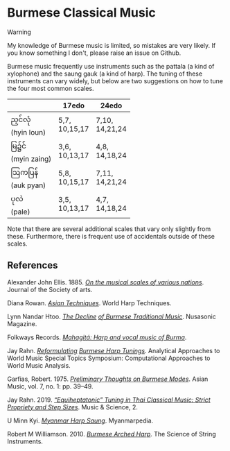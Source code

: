 # Burmese Classical Music

> [!warning]
> My knowledge of Burmese music is limited, so mistakes are very likely. If you know something I don't, please raise an issue on Github.

Burmese music frequently use instruments such as the pattala (a kind of xylophone) and the saung gauk (a kind of harp).
The tuning of these instruments can vary widely, but below are two suggestions on how to tune the four most common scales.

|              | 17edo | 24edo |
|--------------|-------|-------|
| ည့င်လုံ <br /> (hyin loun) | 5,7, <br /> 10,15,17 | 7,10, <br /> 14,21,24 |
| မြ၌င် <br /> (myin zaing)   | 3,6, <br /> 10,13,17 | 4,8, <br /> 14,18,24 |
| ဩကပြန် <br /> (auk pyan)    | 5,8, <br /> 10,15,17 | 7,11, <br /> 14,21,24 |
| ပုလဲ <br /> (pale)   | 3,5, <br /> 10,13,17 | 4,7, <br /> 14,18,24 |

Note that there are several additional scales that vary only slightly from these.
Furthermore, there is frequent use of accidentals outside of these scales.

## References

Alexander John Ellis. 1885. *[On the musical scales of various nations](https://books.google.com/books/about/On_the_Musical_Scales_of_Various_Nations.html?id=sNtDAAAAYAAJ)*. Journal of the Society of arts.

Diana Rowan. *[Asian Techniques](https://web.archive.org/web/20240808231348/https://www.dianarowan.com/world-harp-techniques-chapter-3b#section-1658199585396)*. World Harp Techniques.

Lynn Nandar Htoo. *[The Decline](https://web.archive.org/web/20241221094903/https://www.goethe.de/prj/nus/en/mag/24806212.html) [of Burmese Traditional Music](https://web.archive.org/web/20231104013735/https://www.goethe.de/resources/files/jpg1233/myanmar-tonalities-wheel_1200x1200-formatkey-jpg-w490.jpg)*. Nusasonic Magazine.

Folkways Records. *[Mahagitá: Harp and vocal music of Burma](https://web.archive.org/web/20241216180659/https://folkways.si.edu/mahagita-harp-vocal-burma/world/music/article/smithsonian)*.

Jay Rahn. *[Reformulating](https://web.archive.org/web/20241226070644/https://yorkspace.library.yorku.ca/server/api/core/bitstreams/774b6912-4a3f-49b1-9bd6-78135d57c5d4/content) [Burmese Harp Tunings](https://web.archive.org/web/20241221160734/https://yorkspace.library.yorku.ca/server/api/core/bitstreams/0503289f-5821-43f4-82a9-8a634fdcfc06/content)*. Analytical Approaches to World Music Special Topics Symposium: Computational Approaches to World Music Analysis.

Garfias, Robert.
1975.
*[Preliminary Thoughts on Burmese Modes](https://doi.org/10.2307/833926)*.
Asian Music, vol. 7, no. 1: pp. 39–49.

Jay Rahn.
2019.
*[“Equiheptatonic” Tuning in Thai Classical Music: Strict Propriety and Step Sizes](https://doi.org/10.1177/2059204318802505)*. Music & Science, 2.

U Minn Kyi.
*[Myanmar Harp Saung](https://web.archive.org/web/20241228194238/https://myanmarpedia.blogspot.com/2007/10/myanmar-harp-saung.html?m=1)*.
Myanmarpedia.

Robert M Williamson.
2010.
*[Burmese Arched Harp](https://web.archive.org/web/20241228194301/https://www.yumpu.com/en/document/read/10352417/logos-foundation/176)*.
The Science of String Instruments.